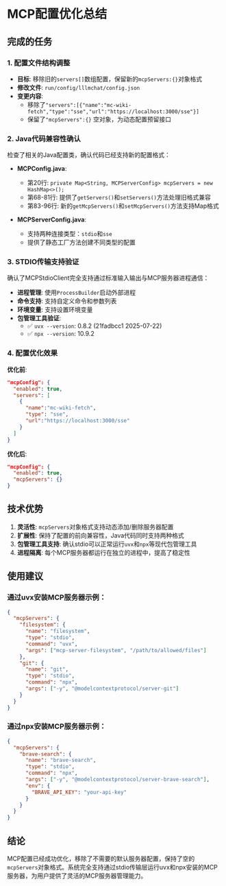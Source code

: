 # MCP配置优化总结

## 完成的任务

### 1. 配置文件结构调整
- **目标**: 移除旧的`servers[]`数组配置，保留新的`mcpServers:{}`对象格式
- **修改文件**: `run/config/lllmchat/config.json`
- **变更内容**:
  - 移除了`"servers":[{"name":"mc-wiki-fetch","type":"sse","url":"https://localhost:3000/sse"}]`
  - 保留了`"mcpServers":{}` 空对象，为动态配置预留接口

### 2. Java代码兼容性确认
检查了相关的Java配置类，确认代码已经支持新的配置格式：

- **MCPConfig.java**: 
  - 第20行: `private Map<String, MCPServerConfig> mcpServers = new HashMap<>();`
  - 第68-81行: 提供了`getServers()`和`setServers()`方法处理旧格式兼容
  - 第83-96行: 新的`getMcpServers()`和`setMcpServers()`方法支持Map格式

- **MCPServerConfig.java**:
  - 支持两种连接类型：`stdio`和`sse`
  - 提供了静态工厂方法创建不同类型的配置

### 3. STDIO传输支持验证
确认了MCPStdioClient完全支持通过标准输入输出与MCP服务器进程通信：

- **进程管理**: 使用`ProcessBuilder`启动外部进程
- **命令支持**: 支持自定义命令和参数列表
- **环境变量**: 支持设置环境变量
- **包管理工具验证**:
  - ✅ `uvx --version`: 0.8.2 (21fadbcc1 2025-07-22) 
  - ✅ `npx --version`: 10.9.2

### 4. 配置优化效果

**优化前**:
```json
"mcpConfig": {
  "enabled": true,
  "servers": [
    {
      "name":"mc-wiki-fetch",
      "type": "sse", 
      "url":"https://localhost:3000/sse"
    }
  ]
}
```

**优化后**:
```json
"mcpConfig": {
  "enabled": true,
  "mcpServers": {}
}
```

## 技术优势

1. **灵活性**: `mcpServers`对象格式支持动态添加/删除服务器配置
2. **扩展性**: 保持了配置的前向兼容性，Java代码同时支持两种格式
3. **包管理工具支持**: 确认stdio可以正常运行`uvx`和`npx`等现代包管理工具
4. **进程隔离**: 每个MCP服务器都运行在独立的进程中，提高了稳定性

## 使用建议

### 通过uvx安装MCP服务器示例：
```json
{
  "mcpServers": {
    "filesystem": {
      "name": "filesystem",
      "type": "stdio", 
      "command": "uvx",
      "args": ["mcp-server-filesystem", "/path/to/allowed/files"]
    },
    "git": {
      "name": "git",
      "type": "stdio",
      "command": "npx", 
      "args": ["-y", "@modelcontextprotocol/server-git"]
    }
  }
}
```

### 通过npx安装MCP服务器示例：
```json
{
  "mcpServers": {
    "brave-search": {
      "name": "brave-search",
      "type": "stdio",
      "command": "npx",
      "args": ["-y", "@modelcontextprotocol/server-brave-search"],
      "env": {
        "BRAVE_API_KEY": "your-api-key"
      }
    }
  }
}
```

## 结论

MCP配置已经成功优化，移除了不需要的默认服务器配置，保持了空的`mcpServers`对象格式。系统完全支持通过stdio传输层运行uvx和npx安装的MCP服务器，为用户提供了灵活的MCP服务器管理能力。